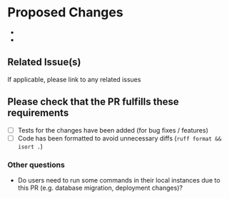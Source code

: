 # Proposed Changes

-
-

## Related Issue(s)

If applicable, please link to any related issues

## Please check that the PR fulfills these requirements

- [ ] Tests for the changes have been added (for bug fixes / features)
- [ ] Code has been formatted to avoid unnecessary diffs (`ruff format && isort .`)

### Other questions

* Do users need to run some commands in their local instances due to this PR
  (e.g. database migration, deployment changes)?

